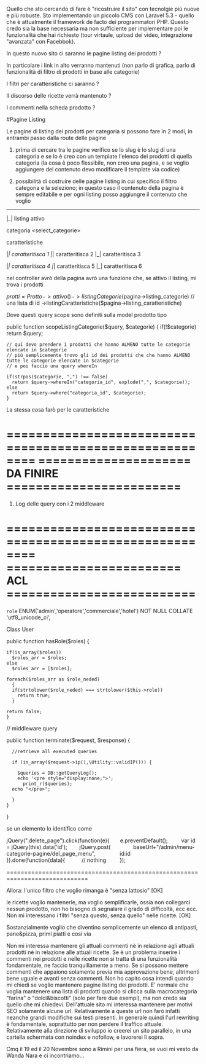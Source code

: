 Quello che sto cercando di fare è "ricostruire il sito" con tecnolgie più nuove e più robuste. Sto implementando un piccolo CMS con   Laravel 5.3 - quello che è attualmente il framework de facto dei programmatori PHP.
Questo credo sia la base necessaria ma non sufficiente per implementare poi le funzionalità che hai richiesto (tour virtaule, upload dei video, integrazione "avanzata" con Facebbok).

In questo nuovo sito ci saranno le pagine listing dei prodotti ? 

In particolare i link in alto verranno mantenuti (non parlo di grafica, parlo di funzionalità di filtro di prodotti in base alle categorie)

I filtri per caratteristiche ci saranno ?

Il discorso delle ricette verrà mantenuto ?

I commenti nella scheda prodotto ?





#Pagine Listing

Le pagine di listing dei prodotti per categoria si possono fare in 2 modi, in entrambi passo dalla route delle pagine

1. prima di cercare tra le pagine verifico se lo slug è lo slug di una categoria e se lo è creo con un template l'elenco dei prodotti di quella categoria (la cosa è poco flessibile, non creo una pagina, e se voglio aggiungere del contenuto devo modificare il template via codice)

2. possibilità di costruire delle pagine listing in cui specifico il filtro categoria e la seleziono; in questo caso il contenuto della pagina è sempre editabile e per ogni listing posso aggiungre il contenuto che voglio

------------------------------------------------------------------------------------------------------

|_| listing attivo

categoria	<select_categorie>

caratteristiche 

|_| caratteritisca 1			|_|  caratteritisca 2			|_|  caratteritisca 3

|_| caratteritisca 4			|_|  caratteritisca 5			|_|  caratteritisca 6 




nel controller avrò della pagina avrò una funzione che, se attivo il listing, mi trova i prodotti

$protti = Protto
			->attivo()
            ->listingCategorie($pagina->listing_categorie) // una lista di id 
			->listingCaratteristiche($pagina->listing_caratteristiche)
      
Dove questi query scope sono definiti sulla model prodotto tipo

 public function scopeListingCategorie($query, $categorie)
    {
    if(!$categorie)
      return $query;
	
	// qui devo prendere i prodotti che hanno ALMENO tutte le categorie elencate in $categorie
    // più semplicemente trovo gli id dei prodotti che che hanno ALMENO tutte le categorie elencate in $categorie
    // e poi faccio una query whereIn

    if(strpos($categorie, ",") !== false)
      return $query->whereIn("categoria_id", explode(",", $categorie));
    else
      return $query->where("categoria_id", $categorie);
    }


La stessa cosa farò per le caratteristiche






========================================================
===================== DA FINIRE ========================
========================================================


1. Log delle query con i 2 middleware






========================================================
======================== ACL  ==========================
========================================================

`role` ENUM('admin','operatore','commerciale','hotel') NOT NULL COLLATE 'utf8_unicode_ci',




Class User


public function hasRole($roles)
    {

    if(is_array($roles))
      $roles_arr = $roles;
    else
      $roles_arr = [$roles];

    foreach($roles_arr as $role_neded)
      {
      if(strtolower($role_neded) === strtolower($this->role))
        return true;
      }

    return false;
    }


// middleware query 

 public function terminate($request, $response) 
    {
    
      //retrieve all executed queries
     
      if (in_array($request->ip(),\Utility::validIP())) {
        
        $queries = DB::getQueryLog();
        echo '<pre style="display:none;">';
          print_r($queries);
      echo "</pre>";
      
      }
    }
  }






  se un elemento lo identifico come

<span data-id="{{$id}}" class="delete_page">

jQuery(".delete_page").click(function(e){
      e.preventDefault();
        var id = jQuery(this).data('id');
       jQuery.post(
              baseUrl+"/admin/menu-categorie-pagine/del_page_menu", 
              id:id
        }).done(function(data){
          // nothing
        });








=============================================================================

Allora:
l'unico filtro che voglio rimanga è "senza lattosio" [OK]

le ricette voglio mantenerle, ma voglio semplificarle, ossia non collegarci nessun prodotto, non ho bisogno di segnalare il grado di difficoltà, ecc ecc. Non mi interessano i filtri "senza questo, senza quello" nelle ricette. [OK]

Sostanzialmente voglio che diventino semplicemente un elenco di antipasti, pane&pizza, primi piatti e così via

Non mi interessa mantenere gli attuali commenti nè in relazione agli attuali prodotti nè in relazione alle attuali ricette. Se è un problema inserire i commenti nei prodotti e nelle ricette non si tratta di una funzionalità fondamentale, ne faccio tranquillamente a meno. Se si possono mettere commenti che appaiono solamente previa mia approvazione bene, altrimenti bene uguale e avanti senza commenti.
Non ho capito cosa intendi quando mi chiedi se voglio mantenere pagine listing dei prodotti.
E' normale che voglia mantenere una lista di prodotti quando si clicca sulla macrocategoria "farina" o "dolci&biscotti" (solo per fare due esempi), ma non credo sia quello che mi chiedevi.
Dell'attuale sito mi interessa mantenere per motivi SEO solamente alcune url. Relativamente a queste url non farò infatti neanche grandi modifiche sui testi presenti.
In generale quindi l'url rewriting è fondamentale, soprattutto per non perdere il traffico attuale.
Relativamente alla direzione di sviluppo io creerei un sito parallelo, in una cartella schermata con noindex e nofollow, e lavorerei lì sopra.

Cmq il 19 ed il 20 Novembre sono a Rimini per una fiera, se vuoi mi vesto da Wanda Nara e ci incontriamo...

